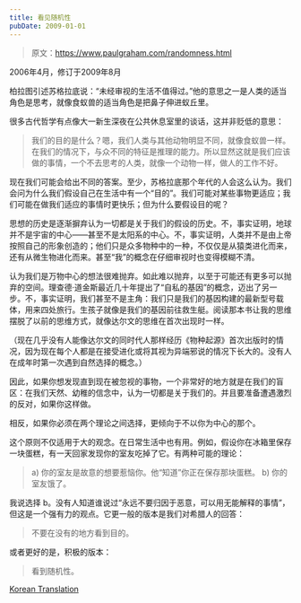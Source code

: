 ```yaml
---
title: 看见随机性
pubDate: 2009-01-01
---
```


> 原文：https://www.paulgraham.com/randomness.html 

            
2006年4月，修订于2009年8月

柏拉图引述苏格拉底说：“未经审视的生活不值得过。”他的意思之一是人类的适当角色是思考，就像食蚁兽的适当角色是把鼻子伸进蚁丘里。

很多古代哲学有点像大一新生深夜在公共休息室里的谈话，这并非贬低的意思：
> 我们的目的是什么？嗯，我们人类与其他动物明显不同，就像食蚁兽一样。在我们的情况下，与众不同的特征是推理的能力。所以显然这就是我们应该做的事情，一个不去思考的人类，就像一个动物一样，做人的工作不好。

现在我们可能会给出不同的答案。至少，苏格拉底那个年代的人会这么认为。我们会问为什么我们假设自己在生活中有一个“目的”。我们可能对某些事物更适应；我们可能在做我们适应的事情时更快乐；但为什么要假设目的呢？

思想的历史是逐渐摒弃认为一切都是关于我们的假设的历史。不，事实证明，地球并不是宇宙的中心——甚至不是太阳系的中心。不，事实证明，人类并不是由上帝按照自己的形象创造的；他们只是众多物种中的一种，不仅仅是从猿类进化而来，还有从微生物进化而来。甚至“我”的概念在仔细审视时也变得模糊不清。

认为我们是万物中心的想法很难抛弃。如此难以抛弃，以至于可能还有更多可以抛弃的空间。理查德·道金斯最近几十年提出了“自私的基因”的概念，迈出了另一步。不，事实证明，我们甚至不是主角：我们只是我们的基因构建的最新型号载体，用来四处旅行。生孩子就像是我们的基因前往救生艇。阅读那本书让我的思维摆脱了以前的思维方式，就像达尔文的思维在首次出现时一样。

（现在几乎没有人能像达尔文的同时代人那样经历《物种起源》首次出版时的情况，因为现在每个人都是在接受进化或将其视为异端邪说的情况下长大的。没有人在成年时第一次遇到自然选择的概念。）

因此，如果你想发现直到现在被忽视的事物，一个非常好的地方就是在我们的盲区：在我们天然、幼稚的信念中，认为一切都是关于我们的。并且要准备遭遇激烈的反对，如果你这样做。

相反，如果你必须在两个理论之间选择，更倾向于不以你为中心的那个。

这个原则不仅适用于大的观念。在日常生活中也有用。例如，假设你在冰箱里保存一块蛋糕，有一天回家发现你的室友吃掉了它。有两种可能的理论：
> a) 你的室友是故意的想要惹恼你。他“知道”你正在保存那块蛋糕。
> b) 你的室友饿了。

我说选择 b。没有人知道谁说过“永远不要归因于恶意，可以用无能解释的事情”，但这是一个强有力的观点。它更一般的版本是我们对希腊人的回答：
> 不要在没有的地方看到目的。

或者更好的是，积极的版本：
> 看到随机性。

[Korean Translation](http://owla.textcube.com/50)
